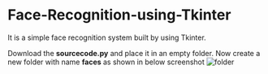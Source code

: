 # Face-Recognition-using-Tkinter
It is a simple face recognition system built by using Tkinter.

Download the **sourcecode.py** and place it in an empty folder. Now create a new folder with name **faces** as shown in below screenshot
![folder](https://github.com/user-attachments/assets/ada96e32-b683-4a10-8651-6140ef3e52e1)

